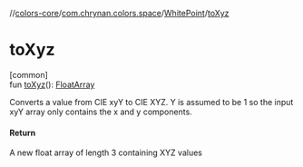 //[colors-core](../../../index.md)/[com.chrynan.colors.space](../index.md)/[WhitePoint](index.md)/[toXyz](to-xyz.md)

# toXyz

[common]\
fun [toXyz](to-xyz.md)(): [FloatArray](https://kotlinlang.org/api/latest/jvm/stdlib/kotlin/-float-array/index.html)

Converts a value from CIE xyY to CIE XYZ. Y is assumed to be 1 so the input xyY array only contains the x and y components.

#### Return

A new float array of length 3 containing XYZ values

